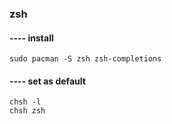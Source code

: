 ### zsh


#### ---- install

    sudo pacman -S zsh zsh-completions


#### ---- set as default

    chsh -l
    chsh zsh


